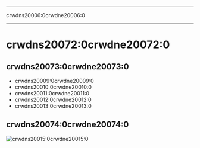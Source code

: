 * * *

crwdns20006:0crwdne20006:0

* * *

# crwdns20072:0crwdne20072:0

## crwdns20073:0crwdne20073:0

  * crwdns20009:0crwdne20009:0
  * crwdns20010:0crwdne20010:0 
  * crwdns20011:0crwdne20011:0
  * crwdns20012:0crwdne20012:0 
  * crwdns20013:0crwdne20013:0

## crwdns20074:0crwdne20074:0

![crwdns20015:0crwdne20015:0](http://code.org/images/fit-8000/Code.org_infographic.png)